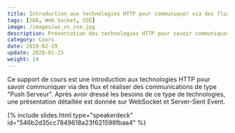 ```yaml
---
title: Introduction aux technologies HTTP pour communiquer via des flux
tags: [SOA, Web Socket, SSE]
image: /images/ws_vs_sse.jpg
description: Présentation des technologies HTTP pour savoir communiquer via des flux et réaliser des communications de type "Push Serveur" avec WebSocket et Server-Sent Event (SSE).
category: Cours
date: 2019-02-19
update: 2020-01-15
weight: 14
---
```


Ce support de cours est une introduction aux technologies HTTP pour savoir communiquer via des flux et réaliser des communications de type "Push Serveur". Après avoir dressé les besoins de ce type de technologies, une présentation détaillée est donnée sur WebSocket et Server-Sent Event.

{% include slides.html type="speakerdeck" id="546b2d35cc7849618a23f621598fbaa4" %}
